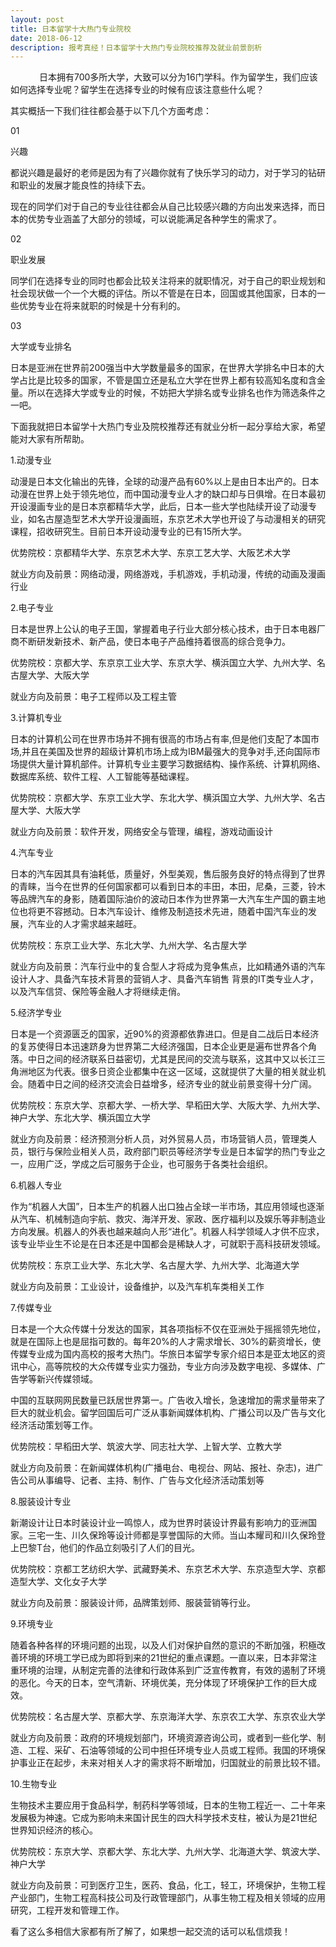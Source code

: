 ```yaml
---
layout: post
title: 日本留学十大热门专业院校
date: 2018-06-12 
description: 报考真经！日本留学十大热门专业院校推荐及就业前景剖析
---   
```


　
　　日本拥有700多所大学，大致可以分为16门学科。作为留学生，我们应该如何选择专业呢？留学生在选择专业的时候有应该注意些什么呢？



其实概括一下我们往往都会基于以下几个方面考虑：

01

兴趣

都说兴趣是最好的老师是因为有了兴趣你就有了快乐学习的动力，对于学习的钻研和职业的发展才能良性的持续下去。

现在的同学们对于自己的专业往往都会从自己比较感兴趣的方向出发来选择，而日本的优势专业涵盖了大部分的领域，可以说能满足各种学生的需求了。




02

职业发展

同学们在选择专业的同时也都会比较关注将来的就职情况，对于自己的职业规划和社会现状做一个一个大概的评估。所以不管是在日本，回国或其他国家，日本的一些优势专业在将来就职的时候是十分有利的。




03

大学或专业排名

日本是亚洲在世界前200强当中大学数量最多的国家，在世界大学排名中日本的大学占比是比较多的国家，不管是国立还是私立大学在世界上都有较高知名度和含金量。所以在选择大学或专业的时候，不妨把大学排名或专业排名也作为筛选条件之一吧。



下面我就把日本留学十大热门专业及院校推荐还有就业分析一起分享给大家，希望能对大家有所帮助。




1.动漫专业

动漫是日本文化输出的先锋，全球的动漫产品有60%以上是由日本出产的。日本动漫在世界上处于领先地位，而中国动漫专业人才的缺口却与日俱增。在日本最初开设漫画专业的是日本京都精华大学，此后，日本一些大学也陆续开设了动漫专业，如名古屋造型艺术大学开设漫画班，东京艺术大学也开设了与动漫相关的研究课程，招收研究生。目前日本开设动漫专业的已有15所大学。

优势院校：京都精华大学、东京艺术大学、东京工艺大学、大阪艺术大学

就业方向及前景：网络动漫，网络游戏，手机游戏，手机动漫，传统的动画及漫画行业




2.电子专业

日本是世界上公认的电子王国，掌握着电子行业大部分核心技术，由于日本电器厂商不断研发新技术、新产品，使日本电子产品维持着很高的综合竞争力。

优势院校：京都大学、东京京工业大学、东京大学、横浜国立大学、九州大学、名古屋大学、大阪大学

就业方向及前景：电子工程师以及工程主管




3.计算机专业

日本的计算机公司在世界市场并不拥有很高的市场占有率,但是他们支配了本国市场,并且在美国及世界的超级计算机市场上成为IBM最强大的竞争对手,还向国际市场提供大量计算机部件。计算机专业主要学习数据结构、操作系统、计算机网络、数据库系统、软件工程、人工智能等基础课程。

优势院校：京都大学、东京工业大学、东北大学、横浜国立大学、九州大学、名古屋大学、大阪大学

就业方向及前景：软件开发，网络安全与管理，编程，游戏动画设计




4.汽车专业

日本的汽车因其具有油耗低，质量好，外型美观，售后服务良好的特点得到了世界的青睐，当今在世界的任何国家都可以看到日本的丰田，本田，尼桑，三菱，铃木等品牌汽车的身影，随着国际油价的波动日本作为世界第一大汽车生产国的霸主地位也将更不容撼动。日本汽车设计、维修及制造技术先进，随着中国汽车业的发展，汽车业的人才需求越来越旺。

优势院校：东京工业大学、东北大学、九州大学、名古屋大学

就业方向及前景：汽车行业中的复合型人才将成为竞争焦点，比如精通外语的汽车设计人才、具备汽车技术背景的营销人才、具备汽车销售 背景的IT类专业人才，以及汽车信贷、保险等金融人才将继续走俏。




5.经济学专业

日本是一个资源匮乏的国家，近90%的资源都依靠进口。但是自二战后日本经济的复苏使得日本迅速跻身为世界第二大经济强国，日本企业更是遍布世界各个角落。中日之间的经济联系日益密切，尤其是民间的交流与联系，这其中又以长江三角洲地区为代表。很多日资企业都集中在这一区域，这就提供了大量的相关就业机会。随着中日之间的经济交流会日益增多，经济专业的就业前景变得十分广阔。

优势院校：东京大学、京都大学、一桥大学、早稻田大学、大阪大学、九州大学、神户大学、东北大学、横浜国立大学

就业方向及前景：经济预测分析人员，对外贸易人员，市场营销人员，管理类人员，银行与保险业相关人员，政府部门职员等经济学专业是日本留学的热门专业之一，应用广泛，学成之后可服务于企业，也可服务于各类社会组织。




6.机器人专业

作为“机器人大国”，日本生产的机器人出口独占全球一半市场，其应用领域也逐渐从汽车、机械制造向宇航、救灾、海洋开发、家政、医疗福利以及娱乐等非制造业方向发展。机器人的外表也越来越向人形“进化”。机器人科学领域人才供不应求，该专业毕业生不论是在日本还是中国都会是稀缺人才，可就职于高科技研发领域。

优势院校：东京工业大学、东北大学、名古屋大学、九州大学、北海道大学

就业方向及前景：工业设计，设备维护，以及汽车机车类相关工作




7.传媒专业

日本是一个大众传媒十分发达的国家，其各项指标不仅在亚洲处于摇摇领先地位，就是在国际上也是屈指可数的。每年20%的人才需求增长、30%的薪资增长，使传媒专业成为国内高校的报考大热门。华旅日本留学专家介绍日本是亚太地区的资讯中心，高等院校的大众传媒专业实力强劲，专业方向涉及数字电视、多媒体、广告学等新兴传媒领域。

中国的互联网网民数量已跃居世界第一。广告收入增长，急速增加的需求量带来了巨大的就业机会。留学回国后可广泛从事新闻媒体机构、广播公司以及广告与文化经济活动策划等工作。

优势院校：早稻田大学、筑波大学、同志社大学、上智大学、立教大学

就业方向及前景：在新闻媒体机构(广播电台、电视台、网站、报社、杂志)，进广告公司从事编导、记者、主持、制作、广告与文化经济活动策划等




8.服装设计专业

新潮设计让日本时装设计业一鸣惊人，成为世界时装设计界最有影响力的亚洲国家。三宅一生、川久保玲等设计师都是享誉国际的大师。当山本耀司和川久保玲登上巴黎T台，他们的作品立刻吸引了人们的目光。

优势院校：京都工艺纺织大学、武藏野美术、东京艺术大学、东京造型大学、京都造型大学、文化女子大学

就业方向及前景：服装设计师，品牌策划师、服装营销等行业。




9.环境专业

随着各种各样的环境问题的出现，以及人们对保护自然的意识的不断加强，积極改善环境的环境工学已成为即将到来的21世纪的重点课题。一直以来，日本非常注重环境的治理，从制定完善的法律和行政体系到广泛宣传教育，有效的遏制了环境的恶化。今天的日本，空气清新、环境优美，充分体现了环境保护工作的巨大成效。

优势院校：名古屋大学、京都大学、东京海洋大学、东京农工大学、东京农业大学

就业方向及前景：政府的环境规划部门，环境资源咨询公司，或者到一些化学、制造、工程、采矿、石油等领域的公司中担任环境专业人员或工程师。我国的环境保护事业正在起步，未来对相关人才的需求将不断增加，归国就业的前景比较不错。




10.生物专业

生物技术主要应用于食品科学，制药科学等领域，日本的生物工程近一、二十年来发展极为神速。它成为影响未来国计民生的四大科学技术支柱，被认为是21世纪世界知识经济的核心。

优势院校：东京大学、京都大学、东北大学、九州大学、北海道大学、筑波大学、神户大学

就业方向及前景：可到医疗卫生，医药、食品，化工，轻工，环境保护，生物工程产业部门，生物工程高科技公司及行政管理部门，从事生物工程及相关领域的应用研究，工程开发和管理工作。


看了这么多相信大家都有所了解了，如果想一起交流的话可以私信烦我！


